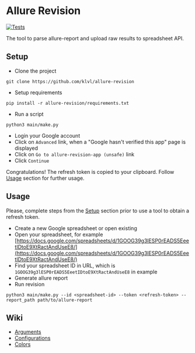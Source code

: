 # Allure Revision

[![Tests](https://github.com/klvl/allure-revision/actions/workflows/pytests.yml/badge.svg)](https://github.com/klvl/allure-revision/actions/workflows/pytests.yml)

The tool to parse allure-report and upload raw results to spreadsheet API.

## Setup

* Clone the project
```shell
git clone https://github.com/klvl/allure-revision
```
* Setup requirements
```shell
pip install -r allure-revision/requirements.txt
```
* Run a script
```shell
python3 main/make.py
```
* Login your Google account
* Click on `Advanced` link, when a "Google hasn't verified this app" page is displayed
* Click on `Go to allure-revision-app (unsafe)` link
* Click `Continue`

Congratulations! The refresh token is copied to your clipboard. Follow [Usage](#usage) section for further usage.


## Usage

Please, complete steps from the [Setup](#setup) section prior to use a tool to obtain a refresh token.

* Create a new Google spreadsheet or open existing
* Open your spreadsheet, for example [https://docs.google.com/spreadsheets/d/1GOOG39g3lESP0rEADS5EeetIDtoE9XtRactAndUseE8/](https://docs.google.com/spreadsheets/d/1GOOG39g3lESP0rEADS5EeetIDtoE9XtRactAndUseE8/)
* Find your spreadsheet ID in URL, which is `1GOOG39g3lESP0rEADS5EeetIDtoE9XtRactAndUseE8` in example
* Generate allure report
* Run revision
```shell
python3 main/make.py --id <spreadsheet-id> --token <refresh-token> --report_path path/to/allure-report
```


## Wiki

* [Arguments](https://github.com/klvl/allure-revision/wiki/Arguments)
* [Configurations](https://github.com/klvl/allure-revision/wiki/Configuration)
* [Colors](https://github.com/klvl/allure-revision/wiki/Colors)
